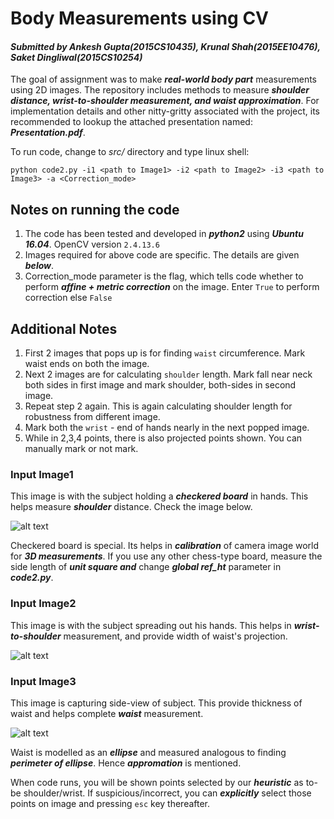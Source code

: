 # Body Measurements using CV
#### *Submitted by Ankesh Gupta(2015CS10435), Krunal Shah(2015EE10476), Saket Dingliwal(2015CS10254)*

The goal of assignment was to make ***real-world body part*** measurements using 2D images. The repository includes methods to measure ***shoulder distance, wrist-to-shoulder measurement, and waist approximation***. For implementation details and other nitty-gritty associated with the project, its recommended to lookup the attached presentation named: ***Presentation.pdf***.

To run code, change to *src/* directory and type linux shell:
```
python code2.py -i1 <path to Image1> -i2 <path to Image2> -i3 <path to Image3> -a <Correction_mode>
```

## Notes on running the code

1. The code has been tested and developed in ***python2*** using ***Ubuntu 16.04***. OpenCV version `2.4.13.6`
2. Images required for above code are specific. The details are given ***below***.
3. Correction_mode parameter is the flag, which tells code whether to perform ***affine + metric correction*** on the image. Enter `True` to perform correction else `False`

## Additional Notes

1. First 2 images that pops up is for finding `waist` circumference. Mark waist ends on both the image.
2. Next 2 images are for calculating `shoulder` length. Mark fall near neck both sides in first image and mark shoulder, both-sides in second image.
3. Repeat step 2 again. This is again calculating shoulder length for robustness from different image.
4. Mark both the `wrist` - end of hands nearly in the next popped image. 
5. While in 2,3,4 points, there is also projected points shown. You can manually mark or not mark.


### Input Image1 

This image is with the subject holding a ***checkered board*** in hands. This helps measure ***shoulder*** distance. Check the image below.

![alt text](https://github.com/ankesh007/Body-Measurement-using-Computer-Vision/blob/master/Images/final_saket1.jpg)

Checkered board is special. Its helps in ***calibration*** of camera image world for ***3D measurements***. If you use any other chess-type board, measure the side length of ***unit square and*** change ***global ref_ht*** parameter in ***code2.py***.

### Input Image2 

This image is with the subject spreading out his hands. This helps in ***wrist-to-shoulder*** measurement, and provide width of waist's projection.

![alt text](https://github.com/ankesh007/Body-Measurement-using-Computer-Vision/blob/master/Images/final_saket2.jpg)

### Input Image3 

This image is capturing side-view of subject. This provide thickness of waist and helps complete ***waist*** measurement.

![alt text](https://github.com/ankesh007/Body-Measurement-using-Computer-Vision/blob/master/Images/final_saket3.jpg)


Waist is modelled as an ***ellipse*** and measured analogous to finding ***perimeter of ellipse***. Hence ***appromation*** is mentioned.

When code runs, you will be shown points selected by our ***heuristic*** as to-be shoulder/wrist. If suspicious/incorrect, you can ***explicitly*** select those points on image and pressing `esc` key thereafter.
